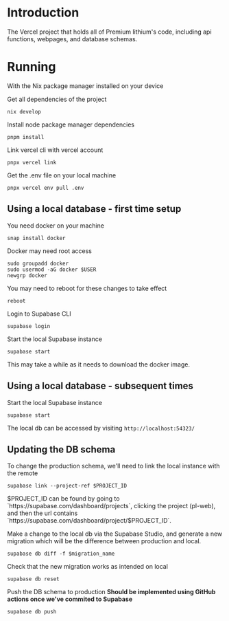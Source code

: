 # Introduction
The Vercel project that holds all of Premium lithium's code, including api functions, webpages, and database schemas.

# Running
With the Nix package manager installed on your device

Get all dependencies of the project
```
nix develop
```

Install node package manager dependencies
```
pnpm install
```

Link vercel cli with vercel account
```
pnpx vercel link
```

Get the .env file on your local machine
```
pnpx vercel env pull .env
```

## Using a local database - first time setup

You need docker on your machine
```
snap install docker
```

Docker may need root access
```
sudo groupadd docker
sudo usermod -aG docker $USER
newgrp docker
```

You may need to reboot for these changes to take effect
```
reboot
```

Login to Supabase CLI
```
supabase login
```

Start the local Supabase instance
```
supabase start
```
This may take a while as it needs to download the docker image.

## Using a local database - subsequent times
Start the local Supabase instance
```
supabase start
```
The local db can be accessed by visiting `http://localhost:54323/`

## Updating the DB schema

To change the production schema, we'll need to link the local instance with the remote
```
supabase link --project-ref $PROJECT_ID
```
$PROJECT_ID can be found by going to `https://supabase.com/dashboard/projects`, clicking the project (pl-web), and then the url contains `https://supabase.com/dashboard/project/$PROJECT_ID`.

Make a change to the local db via the Supabase Studio, and generate a new migration which will be the difference between production and local.
```
supabase db diff -f $migration_name
```

Check that the new migration works as intended on local
```
supabase db reset
```

Push the DB schema to production **Should be implemented using GitHub actions once we've commited to Supabase**
```
supabase db push
```

